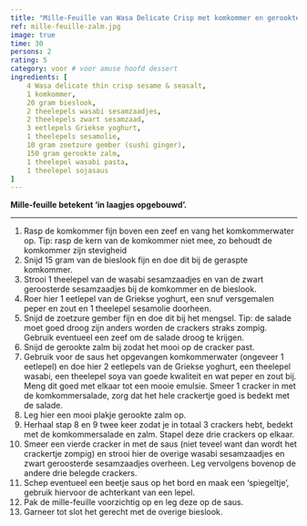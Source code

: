 ```yaml
---
title: "Mille-Feuille van Wasa Delicate Crisp met komkommer en gerookte zalm"
ref: mille-feuille-zalm.jpg
image: true
time: 30
persons: 2
rating: 5
category: voor # voor amuse hoofd dessert
ingredients: [
	4 Wasa delicate thin crisp sesame & seasalt,
	1 komkommer,
	20 gram bieslook,
	2 theelepels wasabi sesamzaadjes,
	2 theelepels zwart sesamzaad,
	3 eetlepels Griekse yoghurt,
	1 theelepels sesamolie,
	10 gram zoetzure gember (sushi ginger),
	150 gram gerookte zalm,
	1 theelepel wasabi pasta,
	1 theelepel sojasaus
]
---
```


**Mille-feuille betekent ‘in laagjes opgebouwd’.**

---

1. Rasp de komkommer fijn boven een zeef en vang het komkommerwater op. Tip: rasp de kern van de komkommer niet mee, zo behoudt de komkommer zijn stevigheid
2. Snijd 15 gram van de bieslook fijn en doe dit bij de geraspte komkommer.
3. Strooi 1 theelepel van de wasabi sesamzaadjes en van de zwart geroosterde sesamzaadjes bij de komkommer en de bieslook.
4. Roer hier 1 eetlepel van de Griekse yoghurt, een snuf versgemalen peper en zout en 1 theelepel sesamolie doorheen.
5. Snijd de zoetzure gember fijn en doe dit bij het mengsel. Tip: de salade moet goed droog zijn anders worden de crackers straks zompig. Gebruik eventueel een zeef om de salade droog te krijgen.
6. Snijd de gerookte zalm bij zodat het mooi op de cracker past.
7. Gebruik voor de saus het opgevangen komkommerwater (ongeveer 1 eetlepel) en doe hier 2 eetlepels van de Griekse yoghurt, een theelepel wasabi, een theelepel soya van goede kwaliteit en wat peper en zout bij. Meng dit goed met elkaar tot een mooie emulsie.
Smeer 1 cracker in met de komkommersalade, zorg dat het hele crackertje goed is bedekt met de salade.
8. Leg hier een mooi plakje gerookte zalm op.
9. Herhaal stap 8 en 9 twee keer zodat je in totaal 3 crackers hebt, bedekt met de komkommersalade en zalm. Stapel deze drie crackers op elkaar.
10. Smeer een vierde cracker in met de saus (niet teveel want dan wordt het crackertje zompig) en strooi hier de overige wasabi sesamzaadjes en zwart geroosterde sesamzaadjes overheen. Leg vervolgens bovenop de andere drie belegde crackers.
11. Schep eventueel een beetje saus op het bord en maak een ‘spiegeltje’, gebruik hiervoor de achterkant van een lepel.
12. Pak de mille-feuille voorzichtig op en leg deze op de saus.
13. Garneer tot slot het gerecht met de overige bieslook.